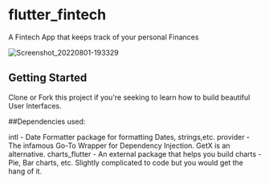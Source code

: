 # flutter_fintech

A Fintech App that keeps track of your personal Finances

![Screenshot_20220801-193329](https://user-images.githubusercontent.com/66758017/182220776-b42f4178-9475-41a6-897d-ce6323b5542d.jpg)


## Getting Started

Clone or Fork this project if you're seeking to learn how to build beautiful User Interfaces.

##Dependencies used:

intl - Date Formatter package for formatting Dates, strings,etc.
provider - The infamous Go-To Wrapper for Dependency Injection. GetX is an alternative.
charts_flutter - An external package that helps you build charts - Pie, Bar charts, etc. Slightly complicated to code but you would get the hang of it.

